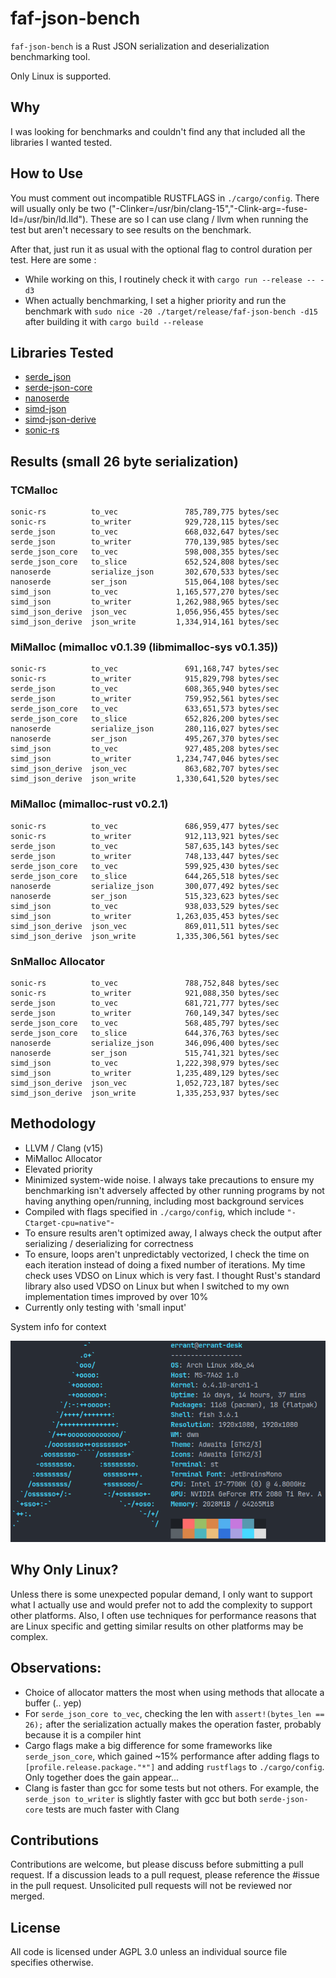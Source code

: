 # faf-json-bench

`faf-json-bench` is a Rust JSON serialization and deserialization benchmarking tool.

Only Linux is supported.

## Why

I was looking for benchmarks and couldn't find any that included all the libraries I wanted tested.

## How to Use

You must comment out incompatible RUSTFLAGS in `./cargo/config`. There will usually only be two ("-Clinker=/usr/bin/clang-15","-Clink-arg=-fuse-ld=/usr/bin/ld.lld"). These are so I can use clang / llvm when running the test but aren't necessary to see results on the benchmark.

After that, just run it as usual with the optional flag to control duration per test. Here are some :

- While working on this, I routinely check it with `cargo run --release -- -d3`
- When actually benchmarking, I set a higher priority and run the benchmark with `sudo nice -20 ./target/release/faf-json-bench -d15` after building it with `cargo build --release`

## Libraries Tested

- [serde_json](https://github.com/serde-rs/json)
- [serde-json-core](https://github.com/rust-embedded-community/serde-json-core/)
- [nanoserde](https://github.com/not-fl3/nanoserde)
- [simd-json](https://github.com/simd-lite/simd-json)
- [simd-json-derive](https://github.com/simd-lite/simd-json-derive)
- [sonic-rs](https://github.com/cloudwego/sonic-rs)

## Results (small 26 byte serialization)

### TCMalloc

```
sonic-rs          to_vec               785,789,775 bytes/sec
sonic-rs          to_writer            929,728,115 bytes/sec
serde_json        to_vec               668,032,647 bytes/sec
serde_json        to_writer            770,139,985 bytes/sec
serde_json_core   to_vec               598,008,355 bytes/sec
serde_json_core   to_slice             652,524,808 bytes/sec
nanoserde         serialize_json       302,670,533 bytes/sec
nanoserde         ser_json             515,064,108 bytes/sec
simd_json         to_vec             1,165,577,270 bytes/sec
simd_json         to_writer          1,262,988,965 bytes/sec
simd_json_derive  json_vec           1,056,956,455 bytes/sec
simd_json_derive  json_write         1,334,914,161 bytes/sec
```

### MiMalloc (mimalloc v0.1.39 (libmimalloc-sys v0.1.35))

```
sonic-rs          to_vec               691,168,747 bytes/sec
sonic-rs          to_writer            915,829,798 bytes/sec
serde_json        to_vec               608,365,940 bytes/sec
serde_json        to_writer            759,952,561 bytes/sec
serde_json_core   to_vec               633,651,573 bytes/sec
serde_json_core   to_slice             652,826,200 bytes/sec
nanoserde         serialize_json       280,116,027 bytes/sec
nanoserde         ser_json             495,267,370 bytes/sec
simd_json         to_vec               927,485,208 bytes/sec
simd_json         to_writer          1,234,747,046 bytes/sec
simd_json_derive  json_vec             863,682,707 bytes/sec
simd_json_derive  json_write         1,330,641,520 bytes/sec
```

### MiMalloc (mimalloc-rust v0.2.1)

```
sonic-rs          to_vec               686,959,477 bytes/sec
sonic-rs          to_writer            912,113,921 bytes/sec
serde_json        to_vec               587,635,143 bytes/sec
serde_json        to_writer            748,133,447 bytes/sec
serde_json_core   to_vec               599,925,430 bytes/sec
serde_json_core   to_slice             644,265,518 bytes/sec
nanoserde         serialize_json       300,077,492 bytes/sec
nanoserde         ser_json             515,323,623 bytes/sec
simd_json         to_vec               938,033,529 bytes/sec
simd_json         to_writer          1,263,035,453 bytes/sec
simd_json_derive  json_vec             869,011,511 bytes/sec
simd_json_derive  json_write         1,335,306,561 bytes/sec
```

### SnMalloc Allocator

```
sonic-rs          to_vec               788,752,848 bytes/sec
sonic-rs          to_writer            921,088,350 bytes/sec
serde_json        to_vec               681,721,777 bytes/sec
serde_json        to_writer            760,149,347 bytes/sec
serde_json_core   to_vec               568,485,797 bytes/sec
serde_json_core   to_slice             644,376,763 bytes/sec
nanoserde         serialize_json       346,096,400 bytes/sec
nanoserde         ser_json             515,741,321 bytes/sec
simd_json         to_vec             1,222,398,979 bytes/sec
simd_json         to_writer          1,235,489,129 bytes/sec
simd_json_derive  json_vec           1,052,723,187 bytes/sec
simd_json_derive  json_write         1,335,253,937 bytes/sec
```

## Methodology

- LLVM / Clang (v15)
- MiMalloc Allocator
- Elevated priority
- Minimized system-wide noise. I always take precautions to ensure my benchmarking isn't adversely affected by other running programs by not having anything open/running, including most background services
- Compiled with flags specified in `./cargo/config`, which include `"-Ctarget-cpu=native"`-
- To ensure results aren't optimized away, I always check the output after serializing / deserializing for correctness
- To ensure, loops aren't unpredictably vectorized, I check the time on each iteration instead of doing a fixed number of iterations. My time check uses VDSO on Linux which is very fast. I thought Rust's standard library also used VDSO on Linux but when I switched to my own implementation times improved by over 10%
- Currently only testing with 'small input'

System info for context

![](ref/fetch.png)

## Why Only Linux?

Unless there is some unexpected popular demand, I only want to support what I actually use and would prefer not to add the complexity to support other platforms. Also, I often use techniques for performance reasons that are Linux specific and getting similar results on other platforms may be complex.

## Observations:

- Choice of allocator matters the most when using methods that allocate a buffer (.. yep)
- For `serde_json_core to_vec`, checking the len with `assert!(bytes_len == 26);` after the serialization actually makes the operation faster, probably because it is a compiler hint
- Cargo flags make a big difference for some frameworks like `serde_json_core`, which gained ~15% performance after adding flags to `[profile.release.package."*"]` and adding `rustflags` to `./cargo/config`. Only together does the gain appear...
- Clang is faster than gcc for some tests but not others. For example, the `serde_json to_writer` is slightly faster with gcc but both `serde-json-core` tests are much faster with Clang

## Contributions

Contributions are welcome, but please discuss before submitting a pull request. If a discussion leads to a pull request, please reference the \#issue in the pull request. Unsolicited pull requests will not be reviewed nor merged.

## License

All code is licensed under AGPL 3.0 unless an individual source file specifies otherwise.
